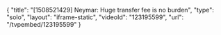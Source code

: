 {
    "title": "[1508521429] Neymar: Huge transfer fee is no burden",
    "type": "solo",
    "layout": "iframe-static",
    "videoId": "123195599",
    "url": "\/tvpembed\/123195599"
}